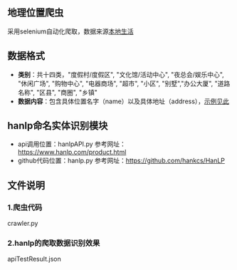 ## 地理位置爬虫

采用selenium自动化爬取，数据来源[本地生活](http://life.city8090.com/shanghai/)

## 数据格式
- **类别**：共十四类，"度假村/度假区", "文化馆/活动中心", "夜总会/娱乐中心", "休闲广场", "购物中心", "电器商场", "超市", "小区", "别墅","办公大厦", "道路名称", "区县", "商圈", "乡镇"
- **数据内容**：包含具体位置名字（name）以及具体地址（address），[示例见此](https://git.mgvai.cn/ai/spider/-/blob/master/data_sample.json)

## hanlp命名实体识别模块
- api调用位置：hanlpAPI.py 参考网址：https://www.hanlp.com/product.html
- github代码位置：hanlp.py 参考网址：https://github.com/hankcs/HanLP

## 文件说明
### 1.爬虫代码
crawler.py
### 2.hanlp的爬取数据识别效果
apiTestResult.json

